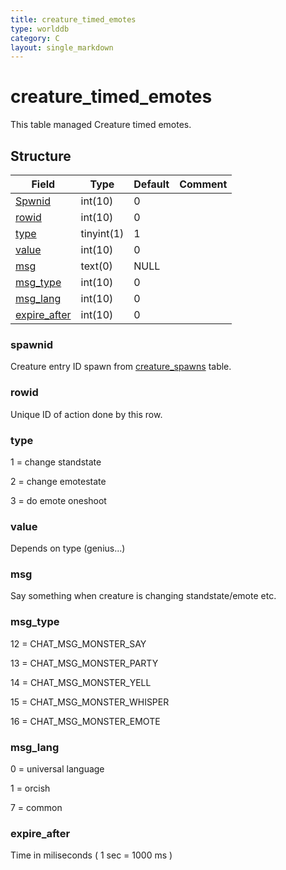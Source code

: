 ```yaml
---
title: creature_timed_emotes
type: worlddb
category: C
layout: single_markdown
---
```


# creature_timed_emotes
This table managed Creature timed emotes.

## Structure

Field                                                                                         | Type       | Default | Comment
--------------------------------------------------------------------------------------------- | ---------- | ------- | -------
[Spwnid](#Spwnid)             | int(10)    | 0       |        
[rowid](#rowid)               | int(10)    | 0       |        
[type](#type)                 | tinyint(1) | 1       |        
[value](#value)               | int(10)    | 0       |        
[msg](#msg)                   | text(0)    | NULL    |        
[msg_type](#msg_type)         | int(10)    | 0       |        
[msg_lang](#msg_lang)         | int(10)    | 0       |        
[expire_after](#expire_after) | int(10)    | 0       |        

### spawnid

Creature entry ID spawn from [creature_spawns](/Wiki/database/world/creature_spawns/ "Creature spawns") table.

### rowid

Unique ID of action done by this row.

### type

1 = change standstate

2 = change emotestate

3 = do emote oneshoot

### value

Depends on type (genius...)

### msg

Say something when creature is changing standstate/emote etc.

### msg_type

12 = CHAT_MSG_MONSTER_SAY

13 = CHAT_MSG_MONSTER_PARTY

14 = CHAT_MSG_MONSTER_YELL

15 = CHAT_MSG_MONSTER_WHISPER

16 = CHAT_MSG_MONSTER_EMOTE

### msg_lang

0 = universal language

1 = orcish

7 = common

### expire_after

Time in miliseconds ( 1 sec = 1000 ms )